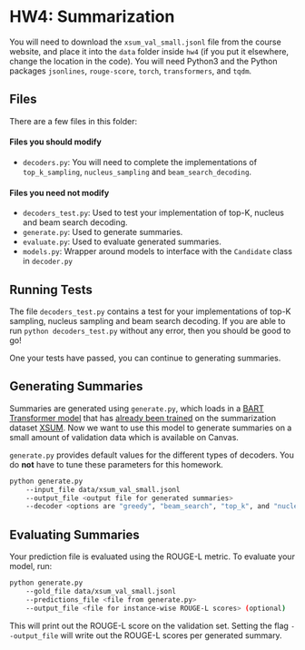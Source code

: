 # HW4: Summarization

You will need to download the `xsum_val_small.jsonl` file from the course website, and place it into the `data` folder inside `hw4` (if you put it elsewhere, change the location in the code). 
You will need Python3 and the Python packages ``jsonlines``, ``rouge-score``, ``torch``, ``transformers``, and  `tqdm`. 

## Files

There are a few files in this folder:

#### Files you should modify

* `decoders.py`: You will need to complete the implementations of `top_k_sampling`, `nucleus_sampling` and `beam_search_decoding`.

#### Files you need not modify

* `decoders_test.py`: Used to test your implementation of top-K, nucleus and beam search decoding.
* `generate.py`: Used to generate summaries. 
* `evaluate.py`: Used to evaluate generated summaries.
* `models.py`: Wrapper around models to interface with the `Candidate` class in `decoder.py`

## Running Tests
The file `decoders_test.py` contains a test for your implementations of top-K sampling, nucleus sampling and beam search decoding.
If you are able to run `python decoders_test.py` without any error, then you should be good to go!

One your tests have passed, you can continue to generating summaries.

## Generating Summaries
Summaries are generated using `generate.py`, which loads in a [BART Transformer model](https://huggingface.co/transformers/model_doc/bart.html#transformers.BartForConditionalGeneration) that has [already been trained](https://huggingface.co/sshleifer/distilbart-xsum-1-1) on the summarization dataset [XSUM](https://huggingface.co/datasets/viewer/?dataset=xsum).
Now we want to use this model to generate summaries on a small amount of validation data which is available on Canvas.

`generate.py` provides default values for the different types of decoders. 
You do **not** have to tune these parameters for this homework.

``` bash
python generate.py 
    --input_file data/xsum_val_small.jsonl 
    --output_file <output file for generated summaries>
    --decoder <options are "greedy", "beam_search", "top_k", and "nucleus"> 
```

## Evaluating Summaries
Your prediction file is evaluated using the ROUGE-L metric.
To evaluate your model, run:

``` bash
python generate.py 
    --gold_file data/xsum_val_small.jsonl 
    --predictions_file <file from generate.py>
    --output_file <file for instance-wise ROUGE-L scores> (optional)
```

This will print out the ROUGE-L score on the validation set.
Setting the flag `--output_file` will write out the ROUGE-L scores per generated summary.